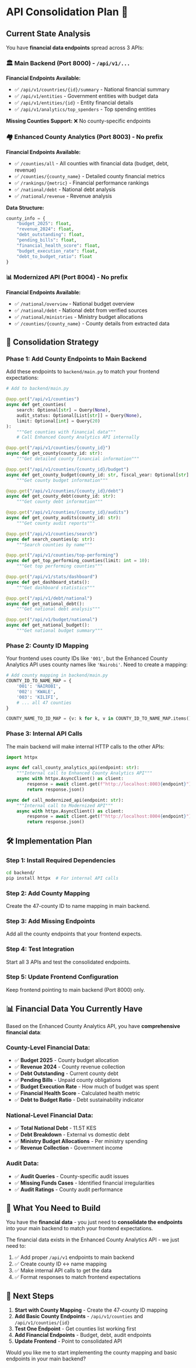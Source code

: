 # API Consolidation Plan 🔄

## Current State Analysis

You have **financial data endpoints** spread across 3 APIs:

### 🏛️ **Main Backend (Port 8000)** - `/api/v1/...`

**Financial Endpoints Available:**

- ✅ `/api/v1/countries/{id}/summary` - National financial summary
- ✅ `/api/v1/entities` - Government entities with budget data
- ✅ `/api/v1/entities/{id}` - Entity financial details
- ✅ `/api/v1/analytics/top_spenders` - Top spending entities

**Missing Counties Support:** ❌ No county-specific endpoints

### 🏘️ **Enhanced County Analytics (Port 8003)** - No prefix

**Financial Endpoints Available:**

- ✅ `/counties/all` - All counties with financial data (budget, debt, revenue)
- ✅ `/counties/{county_name}` - Detailed county financial metrics
- ✅ `/rankings/{metric}` - Financial performance rankings
- ✅ `/national/debt` - National debt analysis
- ✅ `/national/revenue` - Revenue analysis

**Data Structure:**

```python
county_info = {
    "budget_2025": float,
    "revenue_2024": float,
    "debt_outstanding": float,
    "pending_bills": float,
    "financial_health_score": float,
    "budget_execution_rate": float,
    "debt_to_budget_ratio": float
}
```

### 📊 **Modernized API (Port 8004)** - No prefix

**Financial Endpoints Available:**

- ✅ `/national/overview` - National budget overview
- ✅ `/national/debt` - National debt from verified sources
- ✅ `/national/ministries` - Ministry budget allocations
- ✅ `/counties/{county_name}` - County details from extracted data

## 🎯 Consolidation Strategy

### **Phase 1: Add County Endpoints to Main Backend**

Add these endpoints to `backend/main.py` to match your frontend expectations:

```python
# Add to backend/main.py

@app.get("/api/v1/counties")
async def get_counties(
    search: Optional[str] = Query(None),
    audit_status: Optional[List[str]] = Query(None),
    limit: Optional[int] = Query(20)
):
    """Get counties with financial data"""
    # Call Enhanced County Analytics API internally

@app.get("/api/v1/counties/{county_id}")
async def get_county(county_id: str):
    """Get detailed county financial information"""

@app.get("/api/v1/counties/{county_id}/budget")
async def get_county_budget(county_id: str, fiscal_year: Optional[str] = None):
    """Get county budget information"""

@app.get("/api/v1/counties/{county_id}/debt")
async def get_county_debt(county_id: str):
    """Get county debt information"""

@app.get("/api/v1/counties/{county_id}/audits")
async def get_county_audits(county_id: str):
    """Get county audit reports"""

@app.get("/api/v1/counties/search")
async def search_counties(q: str):
    """Search counties by name"""

@app.get("/api/v1/counties/top-performing")
async def get_top_performing_counties(limit: int = 10):
    """Get top performing counties"""

@app.get("/api/v1/stats/dashboard")
async def get_dashboard_stats():
    """Get dashboard statistics"""

@app.get("/api/v1/debt/national")
async def get_national_debt():
    """Get national debt analysis"""

@app.get("/api/v1/budget/national")
async def get_national_budget():
    """Get national budget summary"""
```

### **Phase 2: County ID Mapping**

Your frontend uses county IDs like `'001'`, but the Enhanced County Analytics API uses county names like `'Nairobi'`. Need to create a mapping:

```python
# Add county mapping in backend/main.py
COUNTY_ID_TO_NAME_MAP = {
    '001': 'NAIROBI',
    '002': 'KWALE',
    '003': 'KILIFI',
    # ... all 47 counties
}

COUNTY_NAME_TO_ID_MAP = {v: k for k, v in COUNTY_ID_TO_NAME_MAP.items()}
```

### **Phase 3: Internal API Calls**

The main backend will make internal HTTP calls to the other APIs:

```python
import httpx

async def call_county_analytics_api(endpoint: str):
    """Internal call to Enhanced County Analytics API"""
    async with httpx.AsyncClient() as client:
        response = await client.get(f"http://localhost:8003{endpoint}")
        return response.json()

async def call_modernized_api(endpoint: str):
    """Internal call to Modernized API"""
    async with httpx.AsyncClient() as client:
        response = await client.get(f"http://localhost:8004{endpoint}")
        return response.json()
```

## 🛠️ Implementation Plan

### **Step 1: Install Required Dependencies**

```bash
cd backend/
pip install httpx  # For internal API calls
```

### **Step 2: Add County Mapping**

Create the 47-county ID to name mapping in main backend.

### **Step 3: Add Missing Endpoints**

Add all the county endpoints that your frontend expects.

### **Step 4: Test Integration**

Start all 3 APIs and test the consolidated endpoints.

### **Step 5: Update Frontend Configuration**

Keep frontend pointing to main backend (Port 8000) only.

## 📊 Financial Data You Currently Have

Based on the Enhanced County Analytics API, you have **comprehensive financial data**:

### **County-Level Financial Data:**

- ✅ **Budget 2025** - County budget allocation
- ✅ **Revenue 2024** - County revenue collection
- ✅ **Debt Outstanding** - Current county debt
- ✅ **Pending Bills** - Unpaid county obligations
- ✅ **Budget Execution Rate** - How much of budget was spent
- ✅ **Financial Health Score** - Calculated health metric
- ✅ **Debt to Budget Ratio** - Debt sustainability indicator

### **National-Level Financial Data:**

- ✅ **Total National Debt** - 11.5T KES
- ✅ **Debt Breakdown** - External vs domestic debt
- ✅ **Ministry Budget Allocations** - Per ministry spending
- ✅ **Revenue Collection** - Government income

### **Audit Data:**

- ✅ **Audit Queries** - County-specific audit issues
- ✅ **Missing Funds Cases** - Identified financial irregularities
- ✅ **Audit Ratings** - County audit performance

## 🚀 What You Need to Build

You have the **financial data** - you just need to **consolidate the endpoints** into your main backend to match your frontend expectations.

The financial data exists in the Enhanced County Analytics API - we just need to:

1. ✅ Add proper `/api/v1` endpoints to main backend
2. ✅ Create county ID ↔ name mapping
3. ✅ Make internal API calls to get the data
4. ✅ Format responses to match frontend expectations

## 🎯 Next Steps

1. **Start with County Mapping** - Create the 47-county ID mapping
2. **Add Basic County Endpoints** - `/api/v1/counties` and `/api/v1/counties/{id}`
3. **Test One Endpoint** - Get counties list working first
4. **Add Financial Endpoints** - Budget, debt, audit endpoints
5. **Update Frontend** - Point to consolidated API

Would you like me to start implementing the county mapping and basic endpoints in your main backend?
